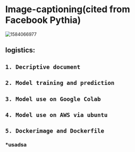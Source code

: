 # Image-captioning(cited from Facebook Pythia)
![1584066977](https://user-images.githubusercontent.com/57643917/76584346-acd34900-64a9-11ea-9931-75ffcce116e3.jpg)
## logistics:
##  `1. Decriptive document` 
##  `2. Model training and prediction`
##  `3. Model use on Google Colab`
##  `4. Model use on AWS via ubuntu`
##  `5. Dockerimage and Dockerfile`
### *usadsa


